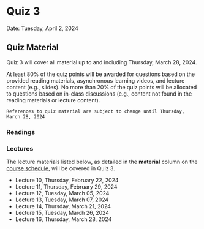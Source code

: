 # Quiz 3

Date: Tuesday, April 2, 2024


## Quiz Material 

Quiz 3 will cover all material up to and including Thursday, March 28, 2024.

At least 80% of the quiz points will be awarded for questions based on the provided reading materials, asynchronous learning videos, and lecture content (e.g., slides). No more than 20% of the quiz points will be allocated to questions based on in-class discussions (e.g., content not found in the reading materials or lecture content).


```{important}
References to quiz material are subject to change until Thursday, March 28, 2024
```


### Readings





### Lectures

The lecture materials listed below, as detailed in the **material** column on the [course schedule](https://20eece3093c-24ss.github.io/24ss/schedule.html), will be covered in Quiz 3.

* Lecture 10, Thursday, February 22, 2024
* Lecture 11, Thursday, February 29, 2024
* Lecture 12, Tuesday, March 05, 2024
* Lecture 13, Tuesday, March 07, 2024
* Lecture 14, Thursday, March 21, 2024
* Lecture 15, Tuesday, March 26, 2024
* Lecture 16, Thursday, March 28, 2024
